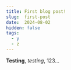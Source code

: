 ```yaml
---
title: First blog post!
slug:  first-post
date:  2024-08-02
hidden: false
tags:
  - y
  - z
---
```


**Testing**, *testing*, 123...
